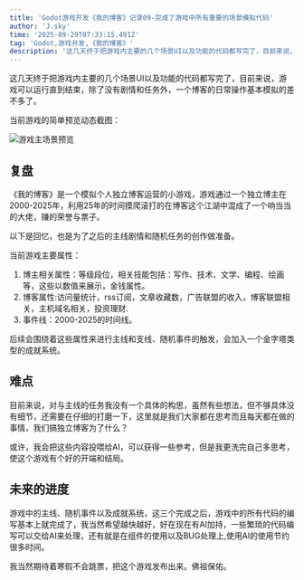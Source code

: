 ```yaml
---
title: 'Godot游戏开发《我的博客》记录09-完成了游戏中所有重要的场景模拟代码'
author: 'J.sky'
time: '2025-09-29T07:33:15.491Z'
tag: 'Godot,游戏开发,《我的博客》'
description: '这几天终于把游戏内主要的几个场景UI以及功能的代码都写完了，目前来说，游戏可以运行直到结束，除了没有剧情和任务外，一个博客的日常操作基本模拟的差不多了。'
---
```


这几天终于把游戏内主要的几个场景UI以及功能的代码都写完了，目前来说，游戏可以运行直到结束，除了没有剧情和任务外，一个博客的日常操作基本模拟的差不多了。


当前游戏的简单预览动态截图：

![游戏主场景预览](https://www.suiyan.cc/assets/images/2025/mybloggame.gif)


## 复盘

《我的博客》是一个模拟个人独立博客运营的小游戏，游戏通过一个独立博主在2000-2025年，利用25年的时间摸爬滚打的在博客这个江湖中混成了一个响当当的大佬，赚的荣誉与票子。

以下是回忆，也是为了之后的主线剧情和随机任务的创作做准备。

当前游戏主要属性：

1. 博主相关属性：等级段位，相关技能包括：写作、技术、文学、编程、绘画等，这些以数值来展示，金钱属性。
2. 博客属性:访问量统计，rss订阅，文章收藏数，广告联盟的收入，博客联盟相关，主机域名相关，投资理财.
3. 事件线：2000-2025的时间线。

后续会围绕着这些属性来进行主线和支线、随机事件的触发，会加入一个金字塔类型的成就系统。

## 难点

目前来说，对与主线的任务我没有一个具体的构思，虽然有些想法，但不够具体没有细节，还需要在仔细的打磨一下，这里就是我们大家都在思考而且每天都在做的事情，我们搞独立博客为了什么？

或许，我会把这些内容投喂给AI，可以获得一些参考，但是我更洗完自己多思考，使这个游戏有个好的开端和结局。


## 未来的进度

游戏中的主线、随机事件以及成就系统，这三个完成之后，游戏中的所有代码的编写基本上就完成了，我当然希望越快越好，好在现在有AI加持，一些繁琐的代码编写可以交给AI来处理，还有就是在组件的使用以及BUG处理上,使用AI的使用节约很多时间。

我当然期待着寒假不会跳票，把这个游戏发布出来。佛祖保佑。
